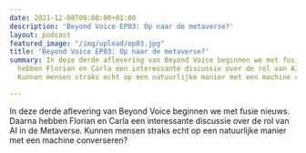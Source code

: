 ```yaml
---
date: 2021-12-08T00:00:00+01:00
description: 'Beyond Voice EP03: Op naar de metaverse?'
layout: podcast
featured_image: "/img/upload/ep03.jpg"
title: 'Beyond Voice EP03: Op naar de metaverse?'
summary: In deze derde aflevering van Beyond Voice beginnen we met fusie nieuws. Daarna
  hebben Florian en Carla een interessante discussie over de rol van AI in de Metaverse.
  Kunnen mensen straks echt op een natuurlijke manier met een machine converseren?

---
```

In deze derde aflevering van Beyond Voice beginnen we met fusie nieuws. Daarna hebben Florian en Carla een interessante discussie over de rol van AI in de Metaverse. Kunnen mensen straks echt op een natuurlijke manier met een machine converseren?